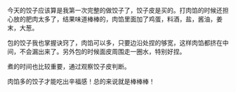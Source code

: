 今天的饺子应该算是我第一次完整的做饺子了，饺子皮是买的。打肉馅的时候还担心放的肥肉太多了，结果味道棒棒的，肉馅里面加了鸡蛋，料酒，盐，酱油，姜末，大葱。

包的饺子我也掌握诀窍了，肉馅可以多，只要边沿处捏的够宽，这样肉馅都挤在中间，不会漏出来了。另外包的时候面皮周围走一圈水，特别好捏。

煮的时间也比较重要，通过观察饺子皮判断。

肉馅多的饺子才能吃出辛福感！总的来说就是棒棒棒！